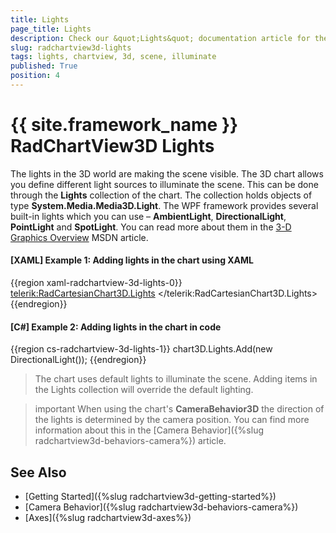```yaml
---
title: Lights
page_title: Lights
description: Check our &quot;Lights&quot; documentation article for the RadChartView3D {{ site.framework_name }} control.
slug: radchartview3d-lights
tags: lights, chartview, 3d, scene, illuminate
published: True
position: 4
---
```


# {{ site.framework_name }} RadChartView3D Lights

The lights in the 3D world are making the scene visible. The 3D chart allows you define different light sources to illuminate the scene. This can be done through the __Lights__ collection of the chart. The collection holds objects of type __System.Media.Media3D.Light__. The WPF framework provides several built-in lights which you can use – __AmbientLight__, __DirectionalLight__, __PointLight__ and  __SpotLight__. You can read more about them in the [3-D Graphics Overview](https://msdn.microsoft.com/en-us/library/ms747437(v=vs.110).aspx) MSDN article.

#### __[XAML] Example 1: Adding lights in the chart using XAML__
{{region xaml-radchartview-3d-lights-0}}
	<telerik:RadCartesianChart3D.Lights>
		<DirectionalLight />
	</telerik:RadCartesianChart3D.Lights>
{{endregion}}

#### __[C#] Example 2: Adding lights in the chart in code__
{{region cs-radchartview-3d-lights-1}}
	chart3D.Lights.Add(new DirectionalLight());
{{endregion}}

>The chart uses default lights to illuminate the scene. Adding items in the Lights collection will override the default lighting.

>important When using the chart's __CameraBehavior3D__ the direction of the lights is determined by the camera position. You can find more information about this in the [Camera Behavior]({%slug radchartview3d-behaviors-camera%}) article.

## See Also

* [Getting Started]({%slug radchartview3d-getting-started%})
* [Camera Behavior]({%slug radchartview3d-behaviors-camera%})
* [Axes]({%slug radchartview3d-axes%})
